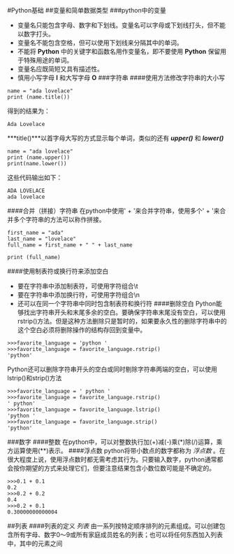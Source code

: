 #Python基础
##变量和简单数据类型
###python中的变量
- 变量名只能包含字母、数字和下划线。变量名可以字母或下划线打头，但不能以数字打头。
- 变量名不能包含空格，但可以使用下划线来分隔其中的单词。
- 不能将 **Python** 中的关键字和函数名用作变量名，即不要使用 **Python** 保留用于特殊用途的单词。
- 变量名应既简短又具有描述性。
- 慎用小写字母 **l** 和大写字母 **O** 
###字符串
####使用方法修改字符串的大小写
```
name = "ada lovelace"
print (name.title())
```
得到的结果为：
```
Ada Lovelace
```
***title()***以首字母大写的方式显示每个单词，类似的还有 ***upper()*** 和 ***lower()***
```
name = "ada lovelace"
print (name.upper())
print(name.lower())
```
这些代码输出如下：
```
ADA LOVELACE
ada lovelace
```
####合并（拼接）字符串
在python中使用' + '来合并字符串，使用多个' + '来合并多个字符串的方法可以称作拼接。
```
first_name = "ada"
last_name = "lovelace"
full_name = first_name + " " + last_name

print (full_name)
```
####使用制表符或换行符来添加空白
- 要在字符串中添加制表符，可使用字符组合\t
- 要在字符串中添加换行符，可使用字符组合\n
- 还可以在同一个字符串中同时包含制表符和换行符
####删除空白
Python能够找出字符串开头和末尾多余的空白。要确保字符串末尾没有空白，可以使用rstrip()方法。但是这种方法删除只是暂时的，如果要永久性的删除字符串中的这个空白必须将删除操作的结构存回到变量中。
```
>>>favorite_language = 'python '
>>>favorite_language = favorite_language.rstrip()
'python'
```
Python还可以删除字符串开头的空白或同时剔除字符串两端的空白，可以使用lstrip()和strip()方法
```
>>>favorite_language = ' python '
>>>favorite_language = favorite_language.rstrip()
' python'
>>>favorite_language = favorite_language.lstrip()
'python '
>>>favorite_language = favorite_language.strip()
'python'
```
###数字
####整数
在python中，可以对整数执行加(+)减(-)乘(\*)除(/)运算，乘方运算使用(\**)表示。
####浮点数
python将带小数点的数字都称为 *浮点数* 。在很大程度上说，使用浮点数时都无需考虑其行为。只要输入数字，python通常都会按你期望的方式来处理它们，但要注意结果包含小数位数可能是不确定的。
```
>>>0.1 + 0.1
0.2
>>>0.2 + 0.2
0.4
>>>0.2 + 0.1
0.30000000000004
```
##列表
####列表的定义
*列表* 由一系列按特定顺序排列的元素组成。可以创建包含所有字母、数字0～9或所有家庭成员姓名的列表；也可以将任何东西加入列表中，其中的元素之间